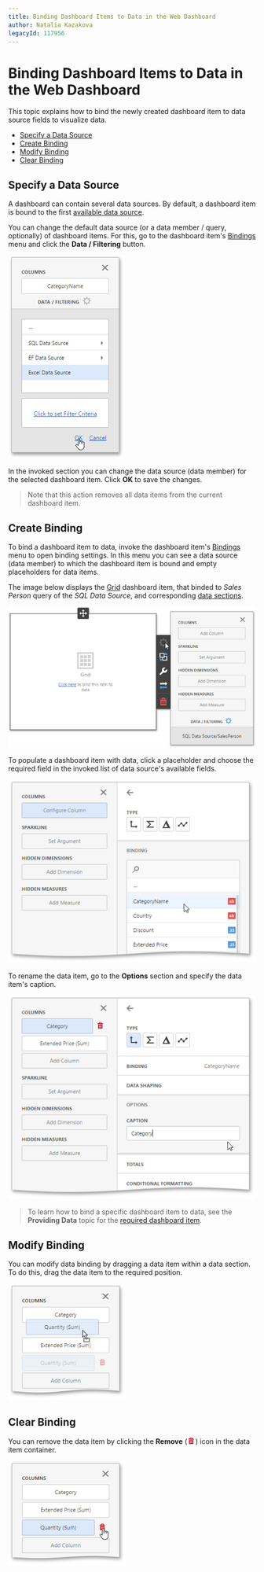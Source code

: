 ```yaml
---
title: Binding Dashboard Items to Data in the Web Dashboard
author: Natalia Kazakova
legacyId: 117956
---
```

# Binding Dashboard Items to Data in the Web Dashboard
This topic explains how to bind the newly created dashboard item to data source fields to visualize data.
* [Specify a Data Source](#specify)
* [Create Binding](#create)
* [Modify Binding](#modify)
* [Clear Binding](#clear)

## <a name="specify"/>Specify a Data Source
A dashboard can contain several data sources. By default, a dashboard item is bound to the first [available data source](../providing-data/manage-data-sources.md).

You can change the default  data source (or a data member / query, optionally) of dashboard items. For this, go to the dashboard item's [Bindings](../ui-elements/dashboard-item-menu.md) menu and click the **Data / Filtering** button.

![wdd-data-filtering-section](../../../images/img125086.png)

In the invoked section you can change the data source (data member) for the selected dashboard item. Click **OK** to save the changes.

> Note that this action removes all data items from the current dashboard item.

## <a name="create"/>Create Binding
To bind a dashboard item to data, invoke the dashboard item's [Bindings](../ui-elements/dashboard-item-menu.md) menu to open binding settings. In this menu you can see a data source (data member)  to which the dashboard item is bound and empty placeholders for data items.

The image below displays the [Grid](../designing-dashboard-items/grid.md) dashboard item, that binded to _Sales Person_ query of the _SQL Data Source_, and corresponding [data sections](../designing-dashboard-items/grid/providing-data.md).

![wdd-bindings-menu](../../../images/img124590.png)

To populate a dashboard item with data, click a placeholder and choose the required field in the invoked list of data source's available fields.

![wdd-add-data-tem](../../../images/img125350.png)

To rename the data item, go to the **Options** section and specify the data item's caption.

![WDD-rename-data-item](../../../images/img124591.png)

> To learn how to bind a specific dashboard item to data, see the **Providing Data** topic for the [required dashboard item](../designing-dashboard-items.md).

## <a name="modify"/>Modify Binding
You can modify data binding by dragging a data item within a data section. To do this, drag the data item to the required position.

![wdd-replace-data-item](../../../images/img124592.png)

## <a name="clear"/>Clear Binding
You can remove the data item by clicking the **Remove** (![WDD-icon-delete-data-source](../../../images/img124585.png)) icon in the data item container.

![wdd-grid-delete-data-item](../../../images/img125482.png)